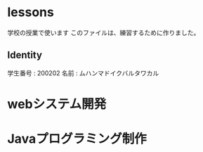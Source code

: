 # lessons
学校の授業で使います
このファイルは、練習するために作りました。

## Identity
学生番号 : 200202
名前 : ムハンマドイクバルタワカル

# webシステム開発

# Javaプログラミング制作


